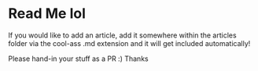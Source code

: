 # Read Me lol

If you would like to add an article, add it somewhere within the articles folder via the cool-ass .md extension and it will get included automatically! 

Please hand-in your stuff as a PR :) Thanks